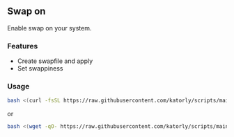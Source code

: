## Swap on
Enable swap on your system.

### Features
- Create swapfile and apply
- Set swappiness

### Usage
```bash
bash <(curl -fsSL https://raw.githubusercontent.com/katorly/scripts/main/debian/swap/on.sh)
```
or
```bash
bash <(wget -qO- https://raw.githubusercontent.com/katorly/scripts/main/debian/swap/on.sh)
```
